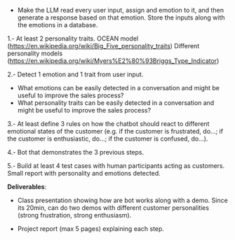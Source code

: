 - Make the LLM read every user input, assign and emotion to it, and then generate a response based on that emotion. Store the inputs along with the emotions in a database.

1.- At least 2 personality traits. 
OCEAN model (https://en.wikipedia.org/wiki/Big_Five_personality_traits)
Different personality models (https://en.wikipedia.org/wiki/Myers%E2%80%93Briggs_Type_Indicator)

2.- Detect 1 emotion and 1 trait from user input.
- What emotions can be easily detected in a conversation and might be useful to improve the sales process?
-  What personality traits can be easily detected in a conversation and might be useful to improve the sales process?

3.- At least define 3 rules on how the chatbot should react to different emotional states of the customer (e.g. if the customer is frustrated, do...; if the customer is enthusiastic, do...; if the customer is confused, do...).

4.- Bot that demonstrates the 3 previous steps.

5.- Build at least 4 test cases with human participants acting as customers. Small report with personality and emotions detected.

**Deliverables**:
- Class presentation showing how are bot works along with a demo. Since its 20min, can do two demos with different customer personalities (strong frustration, strong enthusiasm).

- Project report (max 5 pages) explaining each step.